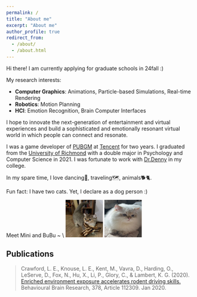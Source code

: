 ```yaml
---
permalink: /
title: "About me"
excerpt: "About me"
author_profile: true
redirect_from:
  - /about/
  - /about.html
---
```


Hi there! I am currently applying for graduate schools in 24fall :)

My research interests:

- **Computer Graphics**: Animations, Particle-based Simulations, Real-time Rendering
- **Robotics**: Motion Planning
- **HCI**: Emotion Recognition, Brain Computer Interfaces

I hope to innovate the next-generation of entertainment and virtual experiences and build a sophisticated and emotionally resonant virtual world in which people can connect and resonate.

I was a game developer of [PUBGM](https://www.pubgmobile.com/en-US/home.shtml) at [Tencent](https://www.tencent.com/en-us/) for two years. I graduated from the [University of Richmond](https://www.richmond.edu/) with a double major in Psychology and Computer Science in 2021. I was fortunate to work with [Dr.Denny](http://www.mathcs.richmond.edu/~jdenny/index.php) in my college.

In my spare time, I love dancing💃, traveling🗺️, animals🐕🐈.

Fun fact: I have two cats. Yet, I declare as a dog person :)

Meet Mini and BuBu ~ \\
<img src="/images/Mini.jpg" width="100" height="100"> <img src="/images/BuBu.jpg" width="100" height="100">

## Publications

> Crawford, L. E., Knouse, L. E., Kent, M., Vavra, D., Harding, O., LeServe, D., Fox, N., Hu, X., Li, P., Glory, C., & Lambert, K. G. (2020). [Enriched environment exposure accelerates rodent driving skills.](https://www.sciencedirect.com/science/article/pii/S0166432819311763) Behavioural Brain Research, 378, Article 112309. Jan 2020.
